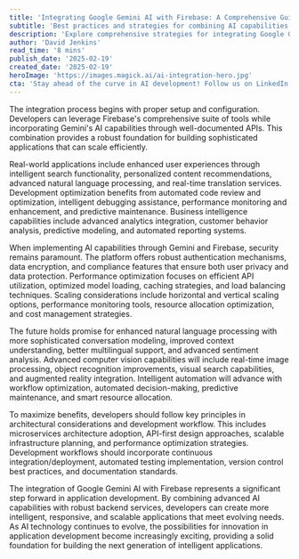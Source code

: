 ```yaml
---
title: 'Integrating Google Gemini AI with Firebase: A Comprehensive Guide'
subtitle: 'Best practices and strategies for combining AI capabilities with Firebase'
description: 'Explore comprehensive strategies for integrating Google Gemini AI with Firebase, covering setup, real-world applications, security considerations, and future trends in AI-enhanced application development.'
author: 'David Jenkins'
read_time: '8 mins'
publish_date: '2025-02-19'
created_date: '2025-02-19'
heroImage: 'https://images.magick.ai/ai-integration-hero.jpg'
cta: 'Stay ahead of the curve in AI development! Follow us on LinkedIn for regular updates on Gemini AI, Firebase integration strategies, and cutting-edge development practices.'
---
```


The integration process begins with proper setup and configuration. Developers can leverage Firebase's comprehensive suite of tools while incorporating Gemini's AI capabilities through well-documented APIs. This combination provides a robust foundation for building sophisticated applications that can scale efficiently.

Real-world applications include enhanced user experiences through intelligent search functionality, personalized content recommendations, advanced natural language processing, and real-time translation services. Development optimization benefits from automated code review and optimization, intelligent debugging assistance, performance monitoring and enhancement, and predictive maintenance. Business intelligence capabilities include advanced analytics integration, customer behavior analysis, predictive modeling, and automated reporting systems.

When implementing AI capabilities through Gemini and Firebase, security remains paramount. The platform offers robust authentication mechanisms, data encryption, and compliance features that ensure both user privacy and data protection. Performance optimization focuses on efficient API utilization, optimized model loading, caching strategies, and load balancing techniques. Scaling considerations include horizontal and vertical scaling options, performance monitoring tools, resource allocation optimization, and cost management strategies.

The future holds promise for enhanced natural language processing with more sophisticated conversation modeling, improved context understanding, better multilingual support, and advanced sentiment analysis. Advanced computer vision capabilities will include real-time image processing, object recognition improvements, visual search capabilities, and augmented reality integration. Intelligent automation will advance with workflow optimization, automated decision-making, predictive maintenance, and smart resource allocation.

To maximize benefits, developers should follow key principles in architectural considerations and development workflow. This includes microservices architecture adoption, API-first design approaches, scalable infrastructure planning, and performance optimization strategies. Development workflows should incorporate continuous integration/deployment, automated testing implementation, version control best practices, and documentation standards.

The integration of Google Gemini AI with Firebase represents a significant step forward in application development. By combining advanced AI capabilities with robust backend services, developers can create more intelligent, responsive, and scalable applications that meet evolving needs. As AI technology continues to evolve, the possibilities for innovation in application development become increasingly exciting, providing a solid foundation for building the next generation of intelligent applications.